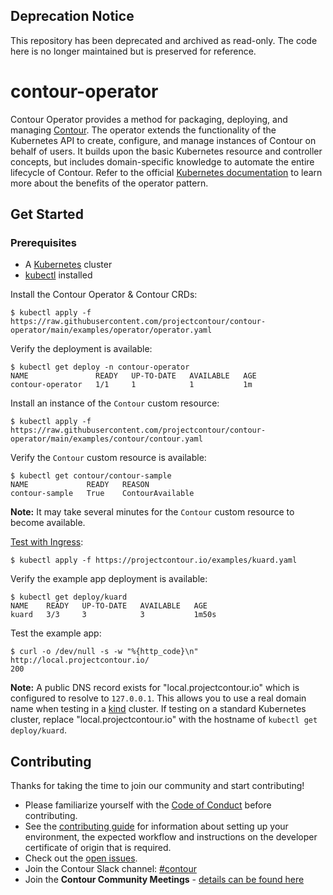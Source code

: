 ## Deprecation Notice

This repository has been deprecated and archived as read-only. The code here is no longer maintained but is preserved for reference.

# contour-operator
Contour Operator provides a method for packaging, deploying, and managing [Contour][1]. The operator extends the
functionality of the Kubernetes API to create, configure, and manage instances of Contour on behalf of users. It builds
upon the basic Kubernetes resource and controller concepts, but includes domain-specific knowledge to automate the
entire lifecycle of Contour. Refer to the official [Kubernetes documentation][2] to learn more about the benefits of the
operator pattern.

## Get Started

### Prerequisites

* A [Kubernetes](https://kubernetes.io/) cluster
* [kubectl](https://kubernetes.io/docs/tasks/tools/install-kubectl/) installed

Install the Contour Operator & Contour CRDs:
```
$ kubectl apply -f https://raw.githubusercontent.com/projectcontour/contour-operator/main/examples/operator/operator.yaml
```

Verify the deployment is available:
```
$ kubectl get deploy -n contour-operator
NAME               READY   UP-TO-DATE   AVAILABLE   AGE
contour-operator   1/1     1            1           1m
```

Install an instance of the `Contour` custom resource:
```
$ kubectl apply -f https://raw.githubusercontent.com/projectcontour/contour-operator/main/examples/contour/contour.yaml
```

Verify the `Contour` custom resource is available:
```
$ kubectl get contour/contour-sample
NAME             READY   REASON
contour-sample   True    ContourAvailable
```

__Note:__ It may take several minutes for the `Contour` custom resource to become available.

[Test with Ingress](https://projectcontour.io/docs/main/deploy-options/#test-with-ingress):
```
$ kubectl apply -f https://projectcontour.io/examples/kuard.yaml
```

Verify the example app deployment is available:
```
$ kubectl get deploy/kuard
NAME    READY   UP-TO-DATE   AVAILABLE   AGE
kuard   3/3     3            3           1m50s
```

Test the example app:
```
$ curl -o /dev/null -s -w "%{http_code}\n" http://local.projectcontour.io/
200
```

**Note:** A public DNS record exists for "local.projectcontour.io" which is
configured to resolve to `127.0.0.1`. This allows you to use a real domain name
when testing in a [kind](https://kind.sigs.k8s.io/) cluster. If testing on a
standard Kubernetes cluster, replace "local.projectcontour.io" with the
hostname of `kubectl get deploy/kuard`.

## Contributing

Thanks for taking the time to join our community and start contributing!

- Please familiarize yourself with the
[Code of Conduct](https://github.com/projectcontour/contour/blob/main/CODE_OF_CONDUCT.md) before contributing.
- See the [contributing guide](docs/CONTRIBUTING.md) for information about setting up your environment, the expected
workflow and instructions on the developer certificate of origin that is required.
- Check out the [open issues](https://github.com/projectcontour/contour-operator/issues).
- Join the Contour Slack channel: [#contour](https://kubernetes.slack.com/messages/contour/)
- Join the **Contour Community Meetings** - [details can be found here](https://projectcontour.io/community)

[1]: https://projectcontour.io/
[2]: https://kubernetes.io/docs/concepts/extend-kubernetes/operator/
